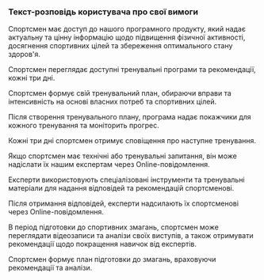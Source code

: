 ### Текст-розповідь користувача про свої вимоги


Спортсмен має доступ до нашого програмного продукту, який надає актуальну та цінну інформацію щодо підвищення фізичної активності, досягнення спортивних цілей та збереження оптимального стану здоров'я.

Спортсмен переглядає доступні тренувальні програми та рекомендації, кожні три дні.

Спортсмен формує свій тренувальний план, обираючи вправи та інтенсивність на основі власних потреб та спортивних цілей.

Після створення тренувального плану, програма надає покажчики для кожного тренування та моніторить прогрес.

Кожні три дні спортсмен отримує сповіщення про наступне тренування.

Якщо спортсмен має технічні або тренувальні запитання, він може надіслати їх нашим експертам через Online-повідомлення.

Експерти використовують спеціалізовані інструменти та тренувальні матеріали для надання відповідей та рекомендацій спортсменові.

Після отримання відповідей, експерти надсилають їх спортсменові через Online-повідомлення.

В період підготовки до спортивних змагань, спортсмен може переглядати відеозаписи та аналізи своїх виступів, а також отримувати рекомендації щодо покращення навичок від експертів.

Спортсмен формує план підготовки до змагань, враховуючи рекомендації та аналізи.


